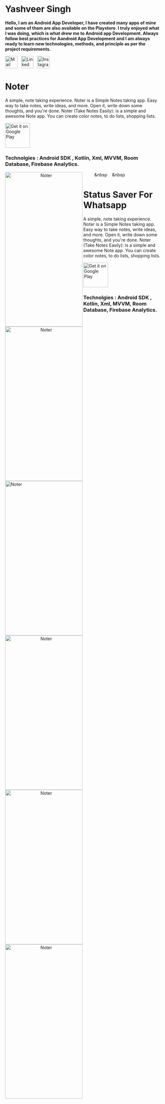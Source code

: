 # Yashveer Singh
**Hello, I am an Android App Developer, I have created many apps of mine and some of them are also available on the Playstore. I truly enjoyed what I was doing, which is what drew me to Android app Development. Always follow best practices for Aandroid App Development and I am always ready to learn new technologies, methods, and principle as per the project requirements.**

<a href="mailto:yashveersingh30401@gmail.com"><img src="https://cdn.jsdelivr.net/gh/dmhendricks/signature-social-icons/icons/round-flat-filled/50px/mail.png" alt="Mail" title="Mail" width="40" height="40" /></a>&nbsp;&nbsp;&nbsp;<a href="https://www.linkedin.com/in/yash30401/" target="_blank"><img src="https://cdn.jsdelivr.net/gh/dmhendricks/signature-social-icons/icons/round-flat-filled/50px/linkedin.png" alt="Linked In" title="Linked In" width="40" height="40" /></a>&nbsp;&nbsp;&nbsp;<a href="https://www.instagram.com/yash30401/" target="_blank"><img src="https://cdn.jsdelivr.net/gh/dmhendricks/signature-social-icons/icons/round-flat-filled/50px/instagram.png" alt="Instagram" title="Instagram" width="40" height="40" /></a>

# Noter

A simple, note taking experience.
Noter is a Simple Notes taking app. Easy way to take notes, write ideas, and more. Open it, write down some thoughts, and you're done.
Noter (Take Notes Easily): is a simple and awesome Note app. You can create color notes, to do lists, shopping lists.

<a href='https://play.google.com/store/apps/details?id=com.devyash.noter'><img alt='Get it on Google Play' src='https://play.google.com/intl/en_us/badges/images/generic/en_badge_web_generic.png' height='80px'/></a>

### Technolgies : Android SDK , Kotlin, Xml, MVVM, Room Database, Firebase Analytics.

<p align="center">
<img align="left" src="https://play-lh.googleusercontent.com/C-aEu-6oKNEjstWRAnDRQaMFfG0VC4dZhrCk7lPYagu9gd6ft0N61fkZHvacCXkcis8=w2560-h1440-rw" width="250" height = "500"  title="Noter">

 

  <img align="left" src="https://play-lh.googleusercontent.com/8Hr0CpSBQbz2avWp-KWe-IiWGG6twBzjWHwX-mYaerNcjCfRz3XNuD7ZxVrQdy98mzfd=w2560-h1440-rw" width="250" height = "500"  title="Noter">
 
   <img align="left" src="https://play-lh.googleusercontent.com/A1ed_O1Ylv-xGLHN0M0DCBcmCIrHUiAymAohbD2pl-p4ZJ6qmCEYLImEhJngX8vMQS4=w2560-h1440-rw" width="250" height = "500"  title="Noter">&nbsp;&nbsp;&nbsp;&nbsp;&nbsp;&nbsp;&nbsp;&nbsp;&nbsp;&nbsp&nbsp;&nbsp;&nbsp;&nbsp;&nbsp

 </p> 
 
 
 # Status Saver For Whatsapp

A simple, note taking experience.
Noter is a Simple Notes taking app. Easy way to take notes, write ideas, and more. Open it, write down some thoughts, and you're done.
Noter (Take Notes Easily): is a simple and awesome Note app. You can create color notes, to do lists, shopping lists.

<a href='https://play.google.com/store/apps/details?id=com.devyash.noter'><img alt='Get it on Google Play' src='https://play.google.com/intl/en_us/badges/images/generic/en_badge_web_generic.png' height='80px'/></a>

### Technolgies : Android SDK , Kotlin, Xml, MVVM, Room Database, Firebase Analytics.

<p align="center">
<img align="left" src="https://play-lh.googleusercontent.com/C-aEu-6oKNEjstWRAnDRQaMFfG0VC4dZhrCk7lPYagu9gd6ft0N61fkZHvacCXkcis8=w2560-h1440-rw" width="250" height = "500"  title="Noter">

 

  <img align="left" src="https://play-lh.googleusercontent.com/8Hr0CpSBQbz2avWp-KWe-IiWGG6twBzjWHwX-mYaerNcjCfRz3XNuD7ZxVrQdy98mzfd=w2560-h1440-rw" width="250" height = "500"  title="Noter">
 
   <img align="left" src="https://play-lh.googleusercontent.com/A1ed_O1Ylv-xGLHN0M0DCBcmCIrHUiAymAohbD2pl-p4ZJ6qmCEYLImEhJngX8vMQS4=w2560-h1440-rw" width="250" height = "500"  title="Noter">

 </p> 

